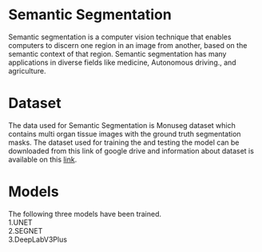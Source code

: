 # Semantic Segmentation
Semantic segmentation is a computer vision technique that enables computers to discern one region in an image from another, based on the semantic context of that region. Semantic segmentation has many applications in diverse fields like medicine, Autonomous driving., and agriculture.
# Dataset
The data used for Semantic Segmentation is  Monuseg dataset which contains multi organ tissue images with the ground truth segmentation masks. The dataset used for training the and testing the model can be downloaded from this link of google drive and information about dataset is available on this [link](https://drive.google.com/open?id=1LEn2IXZkxLPRUd2ydbL_ZvXR5Yw5PE64).
# Models
The following three models have been trained.  
1.UNET  
2.SEGNET  
3.DeepLabV3Plus
